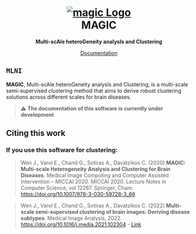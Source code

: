 <h1 align="center">
  <a href="http://www.junhaowen.com/magic/">
    <img src="http://www.junhaowen.com/mlni/images/magic.png" alt="magic Logo">
  </a>
  <br/>
  MAGIC
</h1>

<p align="center"><strong>Multi-scAle heteroGeneity analysIs and Clustering</strong></p>

<p align="center">
  <a href="http://www.junhaowen.com/magic/">Documentation</a>
</p>

## `MLNI`
**MAGIC**, Multi-scAle heteroGeneity analysIs and Clustering, is a multi-scale semi-supervised clustering method that aims to derive robust clustering solutions across different scales for brain diseases.

> :warning: **The documentation of this software is currently under development**

## Citing this work
### If you use this software for clustering:
> Wen J., Varol E., Chand G., Sotiras A., Davatzikos C. (2020) **MAGIC: Multi-scale Heterogeneity Analysis and Clustering for Brain Diseases**. Medical Image Computing and Computer Assisted Intervention – MICCAI 2020. MICCAI 2020. Lecture Notes in Computer Science, vol 12267. Springer, Cham. https://doi.org/10.1007/978-3-030-59728-3_66

> Wen J., Varol E., Chand G., Sotiras A., Davatzikos C. (2022) **Multi-scale semi-supervised clustering of brain images: Deriving disease subtypes**. Medical Image Analysis, 2022. https://doi.org/10.1016/j.media.2021.102304 - [Link](https://www.sciencedirect.com/science/article/pii/S1361841521003492)
